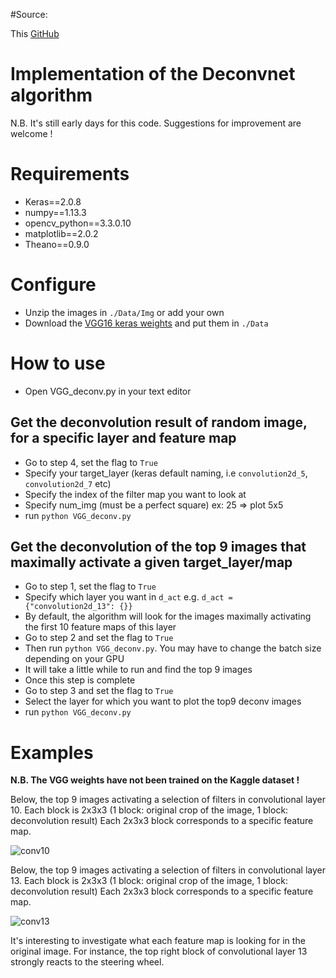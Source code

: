 #Source: 

This [GitHub](https://github.com/tdeboissiere/DeepLearningImplementations/tree/master/DeconvNet)

# Implementation of the Deconvnet algorithm

N.B. It's still early days for this code. Suggestions for improvement are welcome !

# Requirements

- Keras==2.0.8
- numpy==1.13.3
- opencv_python==3.3.0.10
- matplotlib==2.0.2
- Theano==0.9.0

# Configure

- Unzip the images in `./Data/Img` or add your own
- Download the [VGG16 keras weights](https://gist.github.com/baraldilorenzo/07d7802847aaad0a35d3) and put them in `./Data`

# How to use

- Open VGG_deconv.py in your text editor

## Get the deconvolution result of random image, for a specific layer and feature map

- Go to step 4, set the flag to `True`
- Specify your target_layer (keras default naming, i.e `convolution2d_5`, `convolution2d_7` etc)
- Specify the index of the filter map you want to look at
- Specify num_img (must be a perfect square) ex: 25 => plot 5x5
- run `python VGG_deconv.py`

## Get the deconvolution of the top 9 images that maximally activate a given target_layer/map

- Go to step 1, set the flag to `True`
- Specify which layer you want in `d_act` e.g. `d_act = {"convolution2d_13": {}}`
- By default, the algorithm will look for the images maximally activating the first 10 feature maps of this layer
- Go to step 2 and set the flag to `True`
- Then run `python VGG_deconv.py`. You may have to change the batch size depending on your GPU
- It will take a little while to run and find the top 9 images
- Once this step is complete
- Go to step 3 and set the flag to `True`
- Select the layer for which you want to plot the top9 deconv images
- run `python VGG_deconv.py`


# Examples

**N.B. The VGG weights have not been trained on the Kaggle dataset !**

Below, the top 9 images activating a selection of filters in convolutional layer 10.
Each block is 2x3x3 (1 block: original crop of the image, 1 block: deconvolution result)
Each 2x3x3 block corresponds to a specific feature map.

![conv10](./Figures/convolution2d_10.png)  

Below, the top 9 images activating a selection of filters in convolutional layer 13.
Each block is 2x3x3 (1 block: original crop of the image, 1 block: deconvolution result)
Each 2x3x3 block corresponds to a specific feature map.

![conv13](./Figures/convolution2d_13.png)

It's interesting to investigate what each feature map is looking for in the original image. For instance, the top right block of convolutional layer 13 strongly reacts to the steering wheel.
